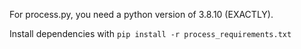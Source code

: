 For process.py, you need a python version of 3.8.10 (EXACTLY).

Install dependencies with `pip install -r process_requirements.txt`